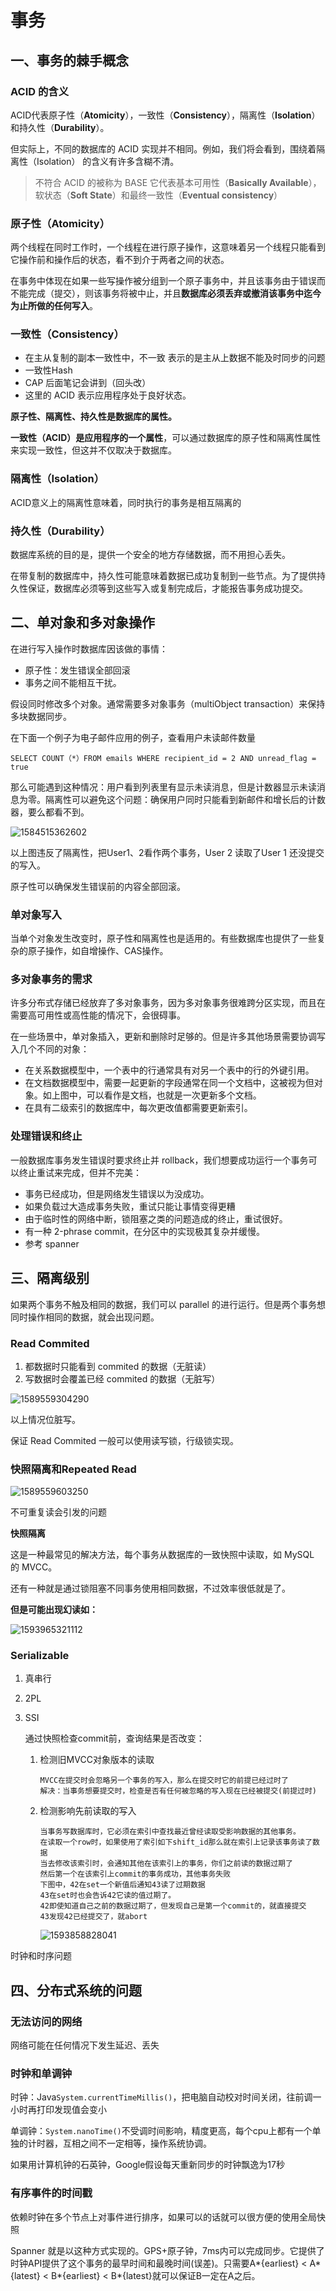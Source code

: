 # 事务

## 一、事务的棘手概念

### ACID 的含义

ACID代表原子性（**Atomicity**），一致性（**Consistency**），隔离性（**Isolation**）和持久性（**Durability**）。

但实际上，不同的数据库的 ACID 实现并不相同。例如，我们将会看到，围绕着隔离性（Isolation） 的含义有许多含糊不清。

> 不符合 ACID 的被称为 BASE 它代表基本可用性（**Basically Available**），软状态（**Soft State**）和最终一致性（**Eventual consistency**）

### 原子性（**Atomicity**）

两个线程在同时工作时，一个线程在进行原子操作，这意味着另一个线程只能看到它操作前和操作后的状态，看不到介于两者之间的状态。

在事务中体现在如果一些写操作被分组到一个原子事务中，并且该事务由于错误而不能完成（提交），则该事务将被中止，并且**数据库必须丢弃或撤消该事务中迄今为止所做的任何写入**。 

### 一致性（Consistency）

* 在主从复制的副本一致性中，不一致 表示的是主从上数据不能及时同步的问题
* 一致性Hash
* CAP 后面笔记会讲到（回头改）
* 这里的 ACID 表示应用程序处于良好状态。

**原子性、隔离性、持久性是数据库的属性。**

**一致性（ACID）是应用程序的一个属性**，可以通过数据库的原子性和隔离性属性来实现一致性，但这并不仅取决于数据库。

### 隔离性（Isolation）

ACID意义上的隔离性意味着，同时执行的事务是相互隔离的

### 持久性（Durability）

数据库系统的目的是，提供一个安全的地方存储数据，而不用担心丢失。

在带复制的数据库中，持久性可能意味着数据已成功复制到一些节点。为了提供持久性保证，数据库必须等到这些写入或复制完成后，才能报告事务成功提交。

## 二、单对象和多对象操作

在进行写入操作时数据库因该做的事情：

* 原子性：发生错误全部回滚
* 事务之间不能相互干扰。

假设同时修改多个对象。通常需要多对象事务（multiObject transaction）来保持多块数据同步。

在下面一个例子为电子邮件应用的例子，查看用户未读邮件数量

`SELECT COUNT（*）FROM emails WHERE recipient_id = 2 AND unread_flag = true `

那么可能遇到这种情况：用户看到列表里有显示未读消息，但是计数器显示未读消息为零。隔离性可以避免这个问题：确保用户同时只能看到新邮件和增长后的计数器，要么都看不到。

![1584515362602](https://raw.githubusercontent.com/Yang6149/typora-image/master/demo/202003/18/150922-599922.png)

以上图违反了隔离性，把User1、2看作两个事务，User 2 读取了User 1 还没提交的写入。

原子性可以确保发生错误前的内容全部回滚。

### 单对象写入

当单个对象发生改变时，原子性和隔离性也是适用的。有些数据库也提供了一些复杂的原子操作，如自增操作、CAS操作。

### 多对象事务的需求

许多分布式存储已经放弃了多对象事务，因为多对象事务很难跨分区实现，而且在需要高可用性或高性能的情况下，会很碍事。

在一些场景中，单对象插入，更新和删除时足够的。但是许多其他场景需要协调写入几个不同的对象：

* 在关系数据模型中，一个表中的行通常具有对另一个表中的行的外键引用。
* 在文档数据模型中，需要一起更新的字段通常在同一个文档中，这被视为但对象。如上图中，可以看作是文档，也就是一次更新多个文档。
* 在具有二级索引的数据库中，每次更改值都需要更新索引。

### 处理错误和终止

一般数据库事务发生错误时要求终止并 rollback，我们想要成功运行一个事务可以终止重试来完成，但并不完美：

* 事务已经成功，但是网络发生错误以为没成功。
* 如果负载过大造成事务失败，重试只能让事情变得更糟
* 由于临时性的网络中断，锁阻塞之类的问题造成的终止，重试很好。
* 有一种 2-phrase commit，在分区中的实现极其复杂并缓慢。
* 参考 spanner

## 三、隔离级别

如果两个事务不触及相同的数据，我们可以 parallel 的进行运行。但是两个事务想同时操作相同的数据，就会出现问题。

### Read Commited

1. 都数据时只能看到 commited 的数据（无脏读）
2. 写数据时会覆盖已经 commited 的数据（无脏写）

![1589559304290](https://raw.githubusercontent.com/Yang6149/typora-image/master/demo/202005/16/001504-238093.png)

以上情况位脏写。

保证 Read Commited 一般可以使用读写锁，行级锁实现。

### 快照隔离和Repeated Read

![1589559603250](C:\Users\hasaki\AppData\Roaming\Typora\typora-user-images\1589559603250.png)

不可重复读会引发的问题

**快照隔离**

这是一种最常见的解决方法，每个事务从数据库的一致快照中读取，如 MySQL 的 MVCC。

还有一种就是通过锁阻塞不同事务使用相同数据，不过效率很低就是了。

**但是可能出现幻读如：**

![1593965321112](https://raw.githubusercontent.com/Yang6149/typora-image/master/demo/202007/06/000848-829945.png)

### Serializable

1. 真串行

2. 2PL

3. SSI

   通过快照检查commit前，查询结果是否改变：

   1. 检测旧MVCC对象版本的读取

      ```
      MVCC在提交时会忽略另一个事务的写入，那么在提交时它的前提已经过时了
      解决：当事务想要提交时，检查是否有任何被忽略的写入现在已经被提交(前提过时)
      ```

      

   2. 检测影响先前读取的写入

      ```
      当事务写数据库时，它必须在索引中查找最近曾经读取受影响数据的其他事务。
      在读取一个row时，如果使用了索引如下shift_id那么就在索引上记录该事务读了数据
      当去修改该索引时，会通知其他在该索引上的事务，你们之前读的数据过期了
      然后第一个在该索引上commit的事务成功，其他事务失败
      下图中，42在set一个新值后通知43读了过期数据
      43在set时也会告诉42它读的值过期了。
      42即使知道自己之前的数据过期了，但发现自己是第一个commit的，就直接提交
      43发现42已经提交了，就abort
      ```

      ![1593858828041](C:\Users\hasaki\AppData\Roaming\Typora\typora-user-images\1593858828041.png)



时钟和时序问题

## 四、分布式系统的问题

### 无法访问的网络

网络可能在任何情况下发生延迟、丢失

### 时钟和单调钟

时钟：Java`System.currentTimeMillis()`，把电脑自动校对时间关闭，往前调一小时再打印发现值会变小

单调钟：`System.nanoTime()`不受调时间影响，精度更高，每个cpu上都有一个单独的计时器，互相之间不一定相等，操作系统协调。

如果用计算机钟的石英钟，Google假设每天重新同步的时钟飘逸为17秒

### 有序事件的时间戳

依赖时钟在多个节点上对事件进行排序，如果可以的话就可以很方便的使用全局快照

Spanner 就是以这种方式实现的。GPS+原子钟，7ms内可以完成同步。它提供了时钟API提供了这个事务的最早时间和最晚时间(误差)。只需要A*{earliest} < A*{latest} < B*{earliest} < B*{latest}就可以保证B一定在A之后。